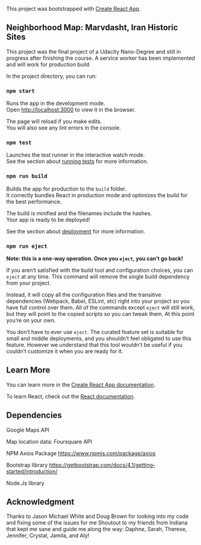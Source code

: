 This project was bootstrapped with [Create React App](https://github.com/facebook/create-react-app).

## Neighborhood Map: Marvdasht, Iran Historic Sites


This project was the final project of a Udacity Nano-Degree and still in progress after finishing the course. 
A service worker has been implemented and will work for production build

In the project directory, you can run:

### `npm start`

Runs the app in the development mode.<br>
Open [http://localhost:3000](http://localhost:3000) to view it in the browser.

The page will reload if you make edits.<br>
You will also see any lint errors in the console.

### `npm test`

Launches the test runner in the interactive watch mode.<br>
See the section about [running tests](https://facebook.github.io/create-react-app/docs/running-tests) for more information.

### `npm run build`

Builds the app for production to the `build` folder.<br>
It correctly bundles React in production mode and optimizes the build for the best performance.

The build is minified and the filenames include the hashes.<br>
Your app is ready to be deployed!

See the section about [deployment](https://facebook.github.io/create-react-app/docs/deployment) for more information.

### `npm run eject`

**Note: this is a one-way operation. Once you `eject`, you can’t go back!**

If you aren’t satisfied with the build tool and configuration choices, you can `eject` at any time. This command will remove the single build dependency from your project.

Instead, it will copy all the configuration files and the transitive dependencies (Webpack, Babel, ESLint, etc) right into your project so you have full control over them. All of the commands except `eject` will still work, but they will point to the copied scripts so you can tweak them. At this point you’re on your own.

You don’t have to ever use `eject`. The curated feature set is suitable for small and middle deployments, and you shouldn’t feel obligated to use this feature. However we understand that this tool wouldn’t be useful if you couldn’t customize it when you are ready for it.

## Learn More

You can learn more in the [Create React App documentation](https://facebook.github.io/create-react-app/docs/getting-started).

To learn React, check out the [React documentation](https://reactjs.org/).


## Dependencies
Google Maps API

Map location data: Foursquare API

NPM Axios Package https://www.npmjs.com/package/axios

Bootstrap library https://getbootstrap.com/docs/4.1/getting-started/introduction/

Node.Js library

## Acknowledgment

Thanks to Jason Michael White and Doug Brown for looking into my code and fixing some of the issues for me
Shoutout to my friends from Indiana that kept me sane and guide me along the way: Daphne, Sarah, Therese, Jennifer, Crystal, Jamila, and Aly!

